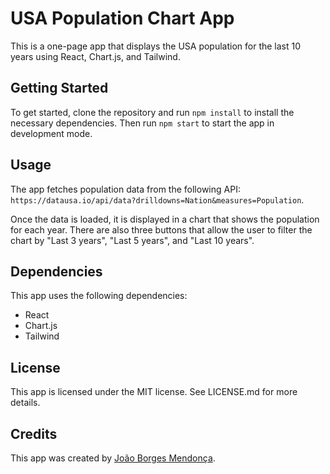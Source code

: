# USA Population Chart App

This is a one-page app that displays the USA population for the last 10 years using React, Chart.js, and Tailwind.

## Getting Started

To get started, clone the repository and run `npm install` to install the necessary dependencies. Then run `npm start` to start the app in development mode.

## Usage

The app fetches population data from the following API: `https://datausa.io/api/data?drilldowns=Nation&measures=Population`.

Once the data is loaded, it is displayed in a chart that shows the population for each year. There are also three buttons that allow the user to filter the chart by "Last 3 years", "Last 5 years", and "Last 10 years".

## Dependencies

This app uses the following dependencies:

- React
- Chart.js
- Tailwind

## License

This app is licensed under the MIT license. See LICENSE.md for more details.

## Credits

This app was created by [João Borges Mendonça](https://jonsmendi.github.io/3d-portfolio-joaobmendonca/).
